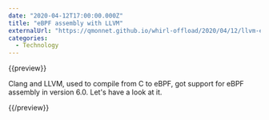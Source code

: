 ```yaml
---
date: "2020-04-12T17:00:00.000Z"
title: "eBPF assembly with LLVM"
externalUrl: "https://qmonnet.github.io/whirl-offload/2020/04/12/llvm-ebpf-asm/"
categories:
  - Technology
---
```


{{preview}}

Clang and LLVM, used to compile from C to eBPF, got support for eBPF assembly in version 6.0. Let's have a look at it.

{{/preview}}
